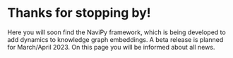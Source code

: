 # Thanks for stopping by!

Here you will soon find the NaviPy framework, which is being developed to add dynamics to knowledge graph embeddings. A beta release is planned for March/April 2023. On this page you will be informed about all news.
